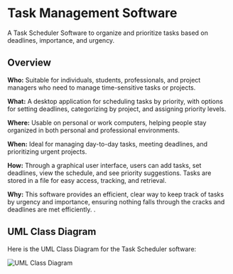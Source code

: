 # Task Management Software

A Task Scheduler Software to organize and prioritize tasks based on deadlines, importance, and urgency.

## Overview

**Who:** Suitable for individuals, students, professionals, and project managers who need to manage time-sensitive tasks or projects.

**What:** A desktop application for scheduling tasks by priority, with options for setting deadlines, categorizing by project, and assigning priority levels.

**Where:** Usable on personal or work computers, helping people stay organized in both personal and professional environments.

**When:** Ideal for managing day-to-day tasks, meeting deadlines, and prioritizing urgent projects.

**How:** Through a graphical user interface, users can add tasks, set deadlines, view the schedule, and see priority suggestions. Tasks are stored in a file for easy access, tracking, and retrieval.

**Why:** This software provides an efficient, clear way to keep track of tasks by urgency and importance, ensuring nothing falls through the cracks and deadlines are met efficiently.
.

## UML Class Diagram

Here is the UML Class Diagram for the Task Scheduler software:

![UML Class Diagram](https://github.com/Kevin-Owusu/SchedulerSoftware/blob/main/UMLClassDiagramTaskSchedulerApp.png)
